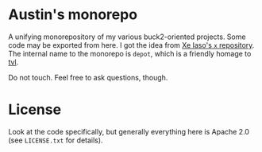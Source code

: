# Austin's monorepo

A unifying monorepository of my various buck2-oriented projects. Some code may
be exported from here. I got the idea from [Xe Iaso's `x` repository][x]. The
internal name to the monorepo is `depot`, which is a friendly homage to [tvl].

Do not touch. Feel free to ask questions, though.

[x]: https://github.com/xe/x
[tvl]: https://tvl.fyi/

# License

Look at the code specifically, but generally everything here is Apache 2.0 (see
`LICENSE.txt` for details).
